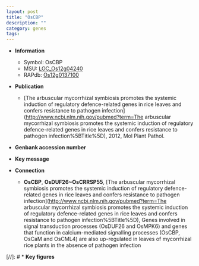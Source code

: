 ```yaml
---
layout: post
title: "OsCBP"
description: ""
category: genes
tags: 
---
```


* **Information**  
    + Symbol: OsCBP  
    + MSU: [LOC_Os12g04240](http://rice.uga.edu/cgi-bin/ORF_infopage.cgi?orf=LOC_Os12g04240)  
    + RAPdb: [Os12g0137100](http://rapdb.dna.affrc.go.jp/viewer/gbrowse_details/irgsp1?name=Os12g0137100)  

* **Publication**  
    + [The arbuscular mycorrhizal symbiosis promotes the systemic induction of regulatory defence-related genes in rice leaves and confers resistance to pathogen infection](http://www.ncbi.nlm.nih.gov/pubmed?term=The arbuscular mycorrhizal symbiosis promotes the systemic induction of regulatory defence-related genes in rice leaves and confers resistance to pathogen infection%5BTitle%5D), 2012, Mol Plant Pathol.

* **Genbank accession number**  

* **Key message**  

* **Connection**  
    + __OsCBP__, __OsDUF26~OsCRRSP55__, [The arbuscular mycorrhizal symbiosis promotes the systemic induction of regulatory defence-related genes in rice leaves and confers resistance to pathogen infection](http://www.ncbi.nlm.nih.gov/pubmed?term=The arbuscular mycorrhizal symbiosis promotes the systemic induction of regulatory defence-related genes in rice leaves and confers resistance to pathogen infection%5BTitle%5D), Genes involved in signal transduction processes (OsDUF26 and OsMPK6) and genes that function in calcium-mediated signalling processes (OsCBP, OsCaM and OsCML4) are also up-regulated in leaves of mycorrhizal rice plants in the absence of pathogen infection

[//]: # * **Key figures**  


